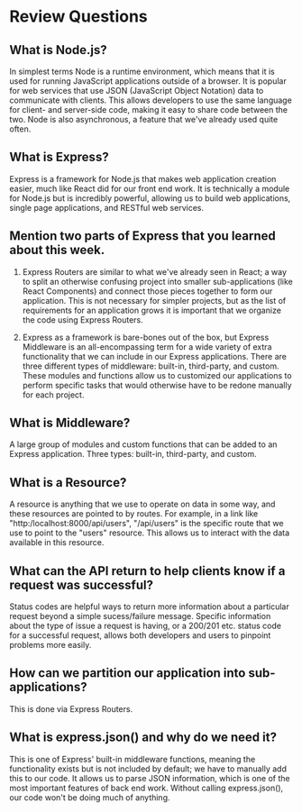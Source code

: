 # Review Questions

## What is Node.js?

In simplest terms Node is a runtime environment, which means that it is used for running JavaScript applications outside of a browser. It is popular for web services that use JSON (JavaScript Object Notation) data to communicate with clients. This allows developers to use the same language for client- and server-side code, making it easy to share code between the two. Node is also asynchronous, a feature that we've already used quite often.

## What is Express?

Express is a framework for Node.js that makes web application creation easier, much like React did for our front end work. It is technically a module for Node.js but is incredibly powerful, allowing us to build web applications, single page applications, and RESTful web services.

## Mention two parts of Express that you learned about this week.

1. Express Routers are similar to what we've already seen in React; a way to split an otherwise confusing project into smaller sub-applications (like React Components) and connect those pieces together to form our application. This is not necessary for simpler projects, but as the list of requirements for an application grows it is important that we organize the code using Express Routers.

2. Express as a framework is bare-bones out of the box, but Express Middleware is an all-encompassing term for a wide variety of extra functionality that we can include in our Express applications. There are three different types of middleware: built-in, third-party, and custom. These modules and functions allow us to customized our applications to perform specific tasks that would otherwise have to be redone manually for each project.

## What is Middleware?

A large group of modules and custom functions that can be added to an Express application. Three types: built-in, third-party, and custom.

## What is a Resource?

A resource is anything that we use to operate on data in some way, and these resources are pointed to by routes. For example, in a link like "http:/localhost:8000/api/users", "/api/users" is the specific route that we use to point to the "users" resource. This allows us to interact with the data available in this resource.

## What can the API return to help clients know if a request was successful?

Status codes are helpful ways to return more information about a particular request beyond a simple sucess/failure message. Specific information about the type of issue a request is having, or a 200/201 etc. status code for a successful request, allows both developers and users to pinpoint problems more easily.

## How can we partition our application into sub-applications?

This is done via Express Routers.

## What is express.json() and why do we need it?

This is one of Express' built-in middleware functions, meaning the functionality exists but is not included by default; we have to manually add this to our code. It allows us to parse JSON information, which is one of the most important features of back end work. Without calling express.json(), our code won't be doing much of anything.
